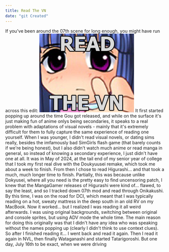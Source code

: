 ```yaml
---
title: Read The VN
date: "git Created"
---
```

If you've been around the 07th scene for long enough, you might have run across this edit:
![alt](./img/read-the-vn.jpg)
It first started popping up around the time Gou got released, and while on the surface it's just making fun of anime onlys being secondaries, it speaks to a real problem with adaptations of visual novels - mainly that it's extremely difficult for them to fully capture the same experience of reading one yourself. 
When I was younger, I didn't read visual novels, or dating sims really, besides the imfamously bad SimGirls flash game (that barely counts if we're being honest), but I also didn't watch much anime or read manga in general, so instead of knowing a secondary experience, I just didn't have one at all. It was in May of 2024, at the tail end of my senior year of college that I took my first real dive with the Doukyuusei remake, which took me about a week to finish. From then I chose to read Higurashi... and that took a much, much longer time to finish. Partially, this was because unlike Dokyusei, where all you need is the pretty easy to find uncensoring patch, I knew that the MangaGamer releases of Higurashi were kind of... flawed, to say the least, and so I tracked down 07th mod and read through Onikakushi. By this time, I was on the road for DCI, which meant that I was typically reading on a hot, sweaty mattress in the deep south in an old RV on my MacBook. Now it worked... but I realized I was reading it all weird afterwards. I was using original backgrounds, switching between original and console sprites, but using ADV mode the whole time. The main reason for doing this originally was that I didn't have any idea who was speaking without the names popping up (clearly I didn't think to use context clues). So after I finished reading it... I went back and read it again. Then I read it again in NVL, then finally Wataganashi and started Tatarigoroshi. But one day, July 16th to be exact, when we were driving